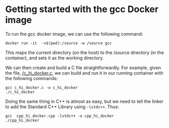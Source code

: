 # Getting started with the gcc Docker image

To run the gcc docker image, we can use the following command:

```docker run -it  -v$(pwd):/source -w /source gcc```

This maps the current directory (on the host) to the /source directory (in the container), and sets it as the working directory.

We can then create and build a C file straightforwardly. For example, given the file, [/c_hi_docker.c](./c_hi_docker.c), we can build and run it in our running container with the following commands:

```
gcc c_hi_docker.c -o c_hi_docker
./c_hi_docker
```

Doing the same thing in C++ is almost as easy, but we need to tell the linker to add the Standard C++ Library using ```-lstdc++```.  Thus:

```
gcc  cpp_hi_docker.cpp -lstdc++ -o cpp_hi_docker
./cpp_hi_docker
```

